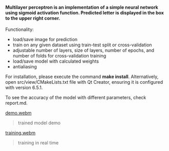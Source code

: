 #### Multilayer perceptron is an implementation of a simple neural network using sigmoid activation function. Predicted letter is displayed in the box to the upper right corner.

Functionality:
- load/save image for prediction
- train on any given dataset using train-test split or cross-validation
- adjustable number of layers, size of layers, number of epochs, and number of folds for cross-validation training
- load/save model with calculated weights
- antialiasing


For installation, please execute the command **make install**.
Alternatively, open src/view/CMakeLists.txt file with Qt Creator, ensuring it is configured with version 6.5.1.

To see the accuracy of the model with different parameters, check report.md.


[demo.webm](https://github.com/RamazanovMG/multilayer_perceptron/assets/48622603/bb20279f-6ee5-4e22-873d-4eb76a4a0258)

> trained model demo


[training.webm](https://github.com/RamazanovMG/multilayer_perceptron/assets/48622603/f34167fe-1585-447c-902a-dedc8b02d6af)

> training in real time
